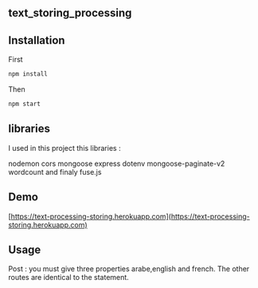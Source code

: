 ## text_storing_processing

## Installation

First

```bash
npm install 
```
Then

```bash
npm start
```

## libraries
I used in this project this libraries :

 nodemon cors mongoose express dotenv mongoose-paginate-v2
wordcount and finaly fuse.js
 




## Demo

[https://text-processing-storing.herokuapp.com](https://text-processing-storing.herokuapp.com)

## Usage
Post :
you must give three properties arabe,english and french.
The other routes are identical to the statement.
